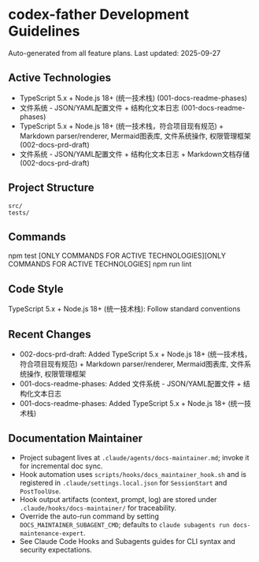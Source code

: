 # codex-father Development Guidelines

Auto-generated from all feature plans. Last updated: 2025-09-27

## Active Technologies

- TypeScript 5.x + Node.js 18+ (统一技术栈) (001-docs-readme-phases)
- 文件系统 - JSON/YAML配置文件 + 结构化文本日志 (001-docs-readme-phases)
- TypeScript 5.x + Node.js 18+ (统一技术栈，符合项目现有规范) + Markdown
  parser/renderer,
  Mermaid图表库, 文件系统操作, 权限管理框架 (002-docs-prd-draft)
- 文件系统 - JSON/YAML配置文件 + 结构化文本日志 +
  Markdown文档存储 (002-docs-prd-draft)

## Project Structure

```
src/
tests/
```

## Commands

npm test [ONLY COMMANDS FOR ACTIVE
TECHNOLOGIES][ONLY COMMANDS FOR ACTIVE TECHNOLOGIES] npm run lint

## Code Style

TypeScript 5.x + Node.js 18+ (统一技术栈): Follow standard conventions

## Recent Changes

- 002-docs-prd-draft: Added TypeScript 5.x + Node.js 18+
  (统一技术栈，符合项目现有规范) + Markdown parser/renderer,
  Mermaid图表库, 文件系统操作, 权限管理框架
- 001-docs-readme-phases: Added 文件系统 - JSON/YAML配置文件 + 结构化文本日志
- 001-docs-readme-phases: Added TypeScript 5.x + Node.js 18+ (统一技术栈)

<!-- MANUAL ADDITIONS START -->

## Documentation Maintainer

- Project subagent lives at `.claude/agents/docs-maintainer.md`; invoke it for
  incremental doc sync.
- Hook automation uses `scripts/hooks/docs_maintainer_hook.sh` and is registered
  in `.claude/settings.local.json` for `SessionStart` and `PostToolUse`.
- Hook output artifacts (context, prompt, log) are stored under
  `.claude/hooks/docs-maintainer/` for traceability.
- Override the auto-run command by setting `DOCS_MAINTAINER_SUBAGENT_CMD`;
  defaults to `claude subagents run docs-maintenance-expert`.
- See Claude Code Hooks and Subagents guides for CLI syntax and security
expectations.
<!-- MANUAL ADDITIONS END -->
